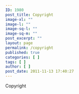 ```yaml
---
ID: 1980
post_title: Copyright
image-xl: ""
image-l: ""
image-sq-l: ""
image-sq-m: ""
post_excerpt: ""
layout: page
permalink: /copyright
published: true
categories: [ ]
tags: [ ]
author: [ ]
post_date: 2011-11-13 17:40:27
---
```

Copyright